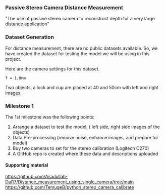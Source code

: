 ### Passive Stereo Camera Distance Measurement

"The use of passive stereo camera to reconstruct depth for a very large distance application"

### Dataset Generation
For distance measurement, there are no public datasets available. So, we have created the dataset for testing 
the model we will be using in this project.

Here are the camera settings for this dataset.
```text
f = 1.8nm
```

Two objects, a lock and cup are placed at 40 and 50cm with left and right images.


### Milestone 1
The 1st milestone was the following points:
1. Arrange a dataset to test the model, ( left side, right side images of the objects)
2. Data Pre-processing (remove noise, enhance images, and prepare for model)
3. Buy two cameras to set for the stereo calibration (Logitech C270) 
4. A GitHub repo is created where these data and descriptions uploaded



#### Supporting material 
https://github.com/Asadullah-Dal17/Distance_measurement_using_single_camera/tree/main
https://github.com/TemugeB/python_stereo_camera_calibrate
